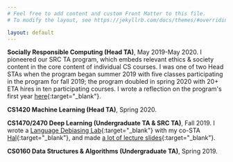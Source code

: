 ```yaml
---
# Feel free to add content and custom Front Matter to this file.
# To modify the layout, see https://jekyllrb.com/docs/themes/#overriding-theme-defaults

layout: default
---
```


**Socially Responsible Computing (Head TA)**, May 2019-May 2020.
I pioneered our SRC TA program, which embeds relevant ethics & society content in the core content of individual CS courses. I was one of two Head STAs when the program began summer 2019 with five classes participating in the program for fall 2019; the program doubled in spring 2020 with 20+ ETA hires in ten participating courses.
I wrote a reflection on the program's first year [here](http://www.theindy.org/2235){:target="_blank"}.

**CS1420 Machine Learning (Head TA)**, Spring 2020.

**CS1470/2470 Deep Learning (Undergraduate TA & SRC TA)**, Fall 2019.
I wrote a [Language Debiasing Lab](https://drive.google.com/drive/folders/10zUf914rzKM-nzXAlqLpVJxe1wxYeUDR){:target="_blank"} with my co-STA [Hal](https://haltriedman.com/){:target="_blank"}, and made [a lot of lecture slides](https://drive.google.com/drive/folders/1DMdQB1-ThIb-p5BRQcNJYHEzR9F7cOdx?usp=sharing){:target="_blank"}. 

**CS0160 Data Structures & Algorithms (Undergraduate TA)**, Spring 2019.
